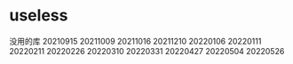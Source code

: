 # useless
没用的库
20210915
20211009
20211016
20211210
20220106
20220111
20220211
20220226
20220310
20220331
20220427
20220504
20220526

